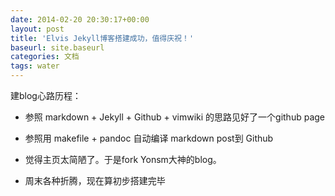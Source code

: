 ```yaml
---
date: 2014-02-20 20:30:17+00:00
layout: post
title: 'Elvis Jekyll博客搭建成功，值得庆祝！'
baseurl: site.baseurl
categories: 文档
tags: water 
---
```


建blog心路历程：

- 参照 markdown + Jekyll + Github + vimwiki  的思路见好了一个github page

- 参照用 makefile + pandoc 自动编译 markdown post到 Github

- 觉得主页太简陋了。于是fork Yonsm大神的blog。

- 周末各种折腾，现在算初步搭建完毕



